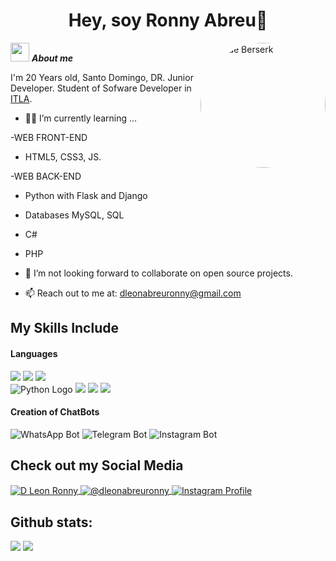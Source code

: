 <h1 align="center"><b>Hey, soy Ronny Abreu🎃 </b></h1>
<!--  -->
<div style="float:right; margin-left: 10px;">
  <img src="https://media.giphy.com/media/YnQWBOGVavTFK/giphy.gif" alt="GIF de Berserk" width="200" style="border-radius: 50%;"/>
</div>

<img src="https://media.giphy.com/media/ObNTw8Uzwy6KQ/giphy.gif" width="30px">&nbsp;***About me***

I'm 20 Years old, Santo Domingo, DR. Junior Developer. Student of Sofware Developer in <a href="https://itla.edu.do/">ITLA</a>.
- 🧑‍💻 I’m currently learning ...

-WEB FRONT-END
   - HTML5, CSS3, JS.
  
-WEB BACK-END
  - Python with Flask and Django
  - Databases MySQL, SQL
  - C#
  - PHP
    
- 👯 I’m not looking forward to collaborate on open source projects.
- 📫 Reach out to me at: <a href="mailto:dleonabreuronny@gmail.com?Subject=Hey,%20soy%20aka.%20👨‍💻">dleonabreuronny@gmail.com</a>

## My Skills Include

<h4>Languages</h4>
<span>
  <img src="https://img.icons8.com/color/48/000000/html-5--v1.png"/>
  <img src="https://img.icons8.com/color/48/000000/css3.png"/>
  <img src="https://img.icons8.com/color/48/000000/javascript--v1.png"/> <br>
  <img src="https://img.icons8.com/color/48/000000/python--v1.png" alt="Python Logo"/>
  <img src="https://img.icons8.com/color/48/000000/mysql-logo.png"/>
  <img src="https://img.icons8.com/officel/48/000000/php-logo.png"/>
  <img src="https://img.icons8.com/color/48/000000/c-sharp-logo.png"/>
</span>

<h4>Creation of ChatBots</h4>
<span>
  <img src="https://img.shields.io/badge/WhatsApp-25D366?style=flat-square&logo=whatsapp&logoColor=white" alt="WhatsApp Bot">
  <img src="https://img.shields.io/badge/Telegram-2CA5E0?style=flat-square&logo=telegram&logoColor=white" alt="Telegram Bot">
  <img src="https://img.shields.io/badge/Instagram-E4405F?style=flat-square&logo=instagram&logoColor=white" alt="Instagram Bot">
</span>

## Check out my Social Media

<p align="left">
  <a href="https://www.facebook.com/ronny.dleon.7" target="_blank">
    <img align="center" src="https://img.shields.io/badge/Facebook-1877F2?style=for-the-badge&logo=facebook&logoColor=white" alt="D Leon Ronny" />
  </a>
  <a href="mailto:dleonabreuronny@gmail.com" target="_blank">
    <img align="center" src="https://img.shields.io/badge/Gmail-D14836?style=for-the-badge&logo=gmail&logoColor=white" alt="@dleonabreuronny" />
  </a>
  <a href="https://www.instagram.com/brantlauro/" target="_blank">
    <img align="center" src="https://img.shields.io/badge/Instagram-E4405F?style=for-the-badge&logo=instagram&logoColor=white" alt="Instagram Profile" />
  </a>
</p>


<h2>Github stats:</h2> 

[![](https://github-readme-stats.vercel.app/api?username=Ronny-Abreu&show_icons=true&theme=tokyonight&hide_border=true&locale=en)](https://github.com/Ronny-Abreu)
[![](https://github-readme-streak-stats.herokuapp.com/?user=Ronny-Abreu&theme=material-palenight)](https://github.com/Ronny-Abreu)
</div>
